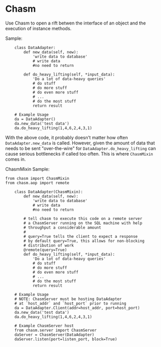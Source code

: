 # Chasm

Use Chasm to open a rift betwen the interface of an object and the execution of instance methods. 

Sample:
```
    class DataAdapter:
    	def new_data(self, new):
    		'write data to database'
    		# write data
    		#no need to return
    
    	def do_heavy_lifting(self, *input_data):
    		'Do a lot of data-heavy queries'
    		# do stuff
    		# do more stuff
    		# do even more stuff
    		# ...
    		# do the most stuff
    		return result

    # Example Usage
    da = DataAdapter()
    da.new_data('test data')
    da.do_heavy_lifting(1,4,6,2,4,3,1)
```
With the above code, it probably doesn't matter how often `DataAdapter.new_data` is called. However, given the amount of data that needs to be sent "over-the-wire" for `DataAdapter.do_heavy_lifting` can cause serious bottlenecks if called too often. This is where `ChasmMixin` comes in.

ChasmMixin Sample:
```
from chasm import ChasmMixin
from chasm.aop import remote

    class DataAdapter(ChasmMixin):
    	def new_data(self, new):
    		'write data to database'
    		# write data
    		#no need to return
    
    	# tell chasm to execute this code on a remote server
    	# a ChasmServer running on the SQL machine with help
    	# throughput a considerable amount
    	#
    	# query=True tells the client to expect a response
    	# by default query=True, this allows for non-blocking
    	# distribution of work
    	@remote(query=True)
    	def do_heavy_lifting(self, *input_data):
    		'Do a lot of data-heavy queries'
    		# do stuff
    		# do more stuff
    		# do even more stuff
    		# ...
    		# do the most stuff
    		return result
    
    # Example Usage
    # NOTE: ChasmServer must be hosting DataAdapter
    # at `host_addr` and `host_port` prior to running
    da = DataAdapter.Client(addr=host_addr, port=host_port)
    da.new_data('test data')
    da.do_heavy_lifting(1,4,6,2,4,3,1)
    
    # Example ChasmServer host
    from chasm.server import ChasmServer
    daServer = ChasmServer(DataAdapter)
    daServer.listen(port=listen_port, block=True)
```
